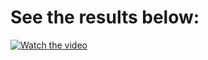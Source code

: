 # See the results below:

[![Watch the video](https://user-images.githubusercontent.com/71460155/233840527-b3e17219-a34c-461e-b12c-6911872a30fe.png)](https://www.loom.com/share/513ac43b56c6414a8d646f2ccfcb50a2)

